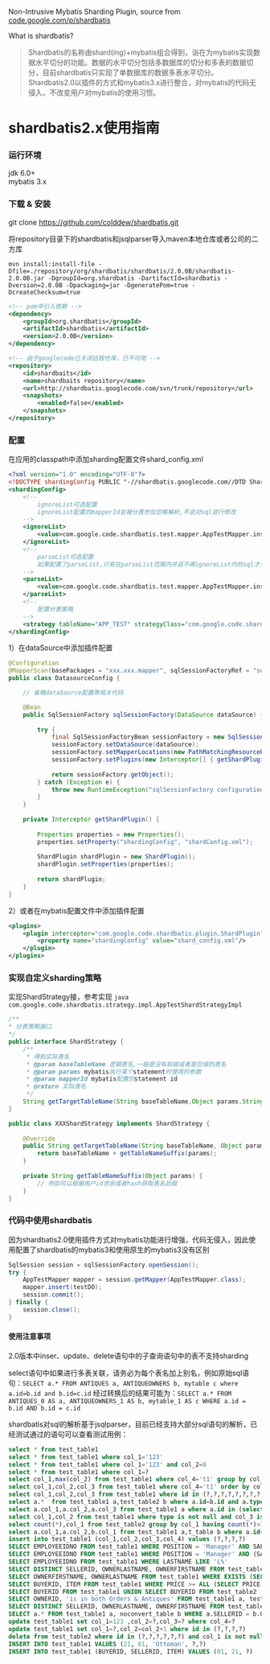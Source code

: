 Non-Intrusive Mybatis Sharding Plugin, source from [code.google.com/p/shardbatis](https://code.google.com/archive/p/shardbatis/)

What is shardbatis?

>Shardbatis的名称由shard(ing)+mybatis组合得到，诣在为mybatis实现数据水平切分的功能。数据的水平切分包括多数据库的切分和多表的数据切分，目前shardbatis只实现了单数据库的数据多表水平切分。Shardbatis2.0以插件的方式和mybatis3.x进行整合，对mybatis的代码无侵入，不改变用户对mybatis的使用习惯。

# shardbatis2.x使用指南

### 运行环境
jdk 6.0+  
mybatis 3.x

### 下载 & 安装

git clone https://github.com/colddew/shardbatis.git

将repository目录下的shardbatis和jsqlparser导入maven本地仓库或者公司的二方库

```
mvn install:install-file -Dfile=./repository/org/shardbatis/shardbatis/2.0.0B/shardbatis-2.0.0B.jar -DgroupId=org.shardbatis -DartifactId=shardbatis -Dversion=2.0.0B -Dpackaging=jar -DgeneratePom=true -DcreateChecksum=true
```

```xml
<!-- pom中引入依赖 -->
<dependency>
    <groupId>org.shardbatis</groupId>
    <artifactId>shardbatis</artifactId>
    <version>2.0.0B</version>
</dependency>

<!-- 由于googlecode已关闭远程仓库，已不可用 -->
<repository>
    <id>shardbaits</id>
    <name>shardbaits repository</name>
    <url>http://shardbatis.googlecode.com/svn/trunk/repository</url>
    <snapshots>
        <enabled>false</enabled>
    </snapshots>
</repository>
```

### 配置

在应用的classpath中添加sharding配置文件shard_config.xml

```xml
<?xml version="1.0" encoding="UTF-8"?>
<!DOCTYPE shardingConfig PUBLIC "-//shardbatis.googlecode.com//DTD Shardbatis 2.0//EN" "http://shardbatis.googlecode.com/dtd/shardbatis-config.dtd">
<shardingConfig>
    <!--
        ignoreList可选配置
        ignoreList配置的mapperId会被分表参加忽略解析,不会对sql进行修改
    -->
    <ignoreList>
        <value>com.google.code.shardbatis.test.mapper.AppTestMapper.insertNoShard</value>
    </ignoreList>
    <!-- 
        parseList可选配置
        如果配置了parseList,只有在parseList范围内并且不再ignoreList内的sql才会被解析和修改
    -->
    <parseList>
        <value>com.google.code.shardbatis.test.mapper.AppTestMapper.insert</value>
    </parseList>
    <!-- 
        配置分表策略
    -->
    <strategy tableName="APP_TEST" strategyClass="com.google.code.shardbatis.strategy.impl.AppTestShardStrategyImpl"/>
</shardingConfig>
```

1）在dataSource中添加插件配置

```java
@Configuration
@MapperScan(basePackages = "xxx.xxx.mapper", sqlSessionFactoryRef = "sqlSessionFactory")
public class DatasourceConfig {

    // 省略dataSource配置等相关代码

    @Bean
    public SqlSessionFactory sqlSessionFactory(DataSource dataSource) {
        
    	try {
            final SqlSessionFactoryBean sessionFactory = new SqlSessionFactoryBean();
            sessionFactory.setDataSource(dataSource);
            sessionFactory.setMapperLocations(new PathMatchingResourcePatternResolver().getResources("classpath:mapper/*Mapper.xml"));
            sessionFactory.setPlugins(new Interceptor[] { getShardPlugin() });
            
            return sessionFactory.getObject();
        } catch (Exception e) {
        	throw new RuntimeException("sqlSessionFactory configuration error", e);
        }
    }
    
    private Interceptor getShardPlugin() {
    	
    	Properties properties = new Properties();
    	properties.setProperty("shardingConfig", "shardConfig.xml");
    	
    	ShardPlugin shardPlugin = new ShardPlugin();
    	shardPlugin.setProperties(properties);
    	
    	return shardPlugin;
    }
}
```

2）或者在mybatis配置文件中添加插件配置

```xml
<plugins>
    <plugin interceptor="com.google.code.shardbatis.plugin.ShardPlugin">
        <property name="shardingConfig" value="shard_config.xml"/>
    </plugin>
</plugins>
```

### 实现自定义sharding策略

实现ShardStrategy接，参考实现 ```java com.google.code.shardbatis.strategy.impl.AppTestShardStrategyImpl```

```java
/**
* 分表策略接口
*/
public interface ShardStrategy {
    /**
     * 得到实际表名
     * @param baseTableName 逻辑表名,一般是没有前缀或者是后缀的表名
     * @param params mybatis执行某个statement时使用的参数
     * @param mapperId mybatis配置的statement id
     * @return 实际表名
     */
    String getTargetTableName(String baseTableName,Object params,String mapperId);
}

public class XXXShardStrategy implements ShardStrategy {
	
	@Override
	public String getTargetTableName(String baseTableName, Object params, String mapperId) {
		return baseTableName + getTableNameSuffix(params);
	}
	
	private String getTableNameSuffix(Object params) {
		// 例如可以根据用户id求余或者hash获取表名后缀
	}
}
```

### 代码中使用shardbatis

因为shardbatis2.0使用插件方式对mybatis功能进行增强，代码无侵入，因此使用配置了shardbatis的mybatis3和使用原生的mybatis3没有区别

```java
SqlSession session = sqlSessionFactory.openSession();
try {
    AppTestMapper mapper = session.getMapper(AppTestMapper.class);
    mapper.insert(testDO);
    session.commit();
} finally {
    session.close();
}
```

#### 使用注意事项

2.0版本中inser、update、delete语句中的子查询语句中的表不支持sharding

select语句中如果进行多表关联，请务必为每个表名加上别名，例如原始sql语句：`SELECT a.* FROM ANTIQUES a, ANTIQUEOWNERS b, mytable c where a.id=b.id and b.id=c.id`
经过转换后的结果可能为：`SELECT a.* FROM ANTIQUES_0 AS a, ANTIQUEOWNERS_1 AS b, mytable_1 AS c WHERE a.id = b.id AND b.id = c.id`	

shardbatis对sql的解析基于jsqlparser，目前已经支持大部分sql语句的解析，已经测试通过的语句可以查看测试用例：

```sql
select * from test_table1
select * from test_table1 where col_1='123'
select * from test_table1 where col_1='123' and col_2=8
select * from test_table1 where col_1=?
select col_1,max(col_2) from test_table1 where col_4='t1' group by col_1
select col_1,col_2,col_3 from test_table1 where col_4='t1' order by col_1
select col_1,col_2,col_3 from test_table1 where id in (?,?,?,?,?,?,?,?,?) limit ?,?
select a.*  from test_table1 a,test_table2 b where a.id=b.id and a.type='xxxx'
select a.col_1,a.col_2,a.col_3 from test_table1 a where a.id in (select aid from test_table2 where col_1=1 and col_2=?) order by id desc
select col_1,col_2 from test_table1 where type is not null and col_3 is null order by id
select count(*),col_1 from test_table2 group by col_1 having count(*)>1
select a.col_1,a.col_2,b.col_1 from test_table1 a,t_table b where a.id=b.id
insert into test_table1 (col_1,col_2,col_3,col_4) values (?,?,?,?)
SELECT EMPLOYEEIDNO FROM test_table1 WHERE POSITION = 'Manager' AND SALARY > 60000 OR BENEFITS > 12000
SELECT EMPLOYEEIDNO FROM test_table1 WHERE POSITION = 'Manager' AND (SALARY > 50000 OR BENEFIT > 10000)
SELECT EMPLOYEEIDNO FROM test_table1 WHERE LASTNAME LIKE 'L%'
SELECT DISTINCT SELLERID, OWNERLASTNAME, OWNERFIRSTNAME FROM test_table1, test_table2 WHERE SELLERID = OWNERID ORDER BY OWNERLASTNAME, OWNERFIRSTNAME, OWNERID
SELECT OWNERFIRSTNAME, OWNERLASTNAME FROM test_table1 WHERE EXISTS (SELECT * FROM test_table2 WHERE ITEM = ?)
SELECT BUYERID, ITEM FROM test_table1 WHERE PRICE >= ALL (SELECT PRICE FROM test_table2)
SELECT BUYERID FROM test_table1 UNION SELECT BUYERID FROM test_table2
SELECT OWNERID, 'is in both Orders & Antiques' FROM test_table1 a, test_table2 b WHERE a.OWNERID = b.BUYERID and a.type in (?,?,?)
SELECT DISTINCT SELLERID, OWNERLASTNAME, OWNERFIRSTNAME FROM test_table1, noconvert_table WHERE SELLERID = OWNERID ORDER BY OWNERLASTNAME, OWNERFIRSTNAME, OWNERID
SELECT a.* FROM test_table1 a, noconvert_table b WHERE a.SELLERID = b.OWNERID 
update test_table1 set col_1=123 ,col_2=?,col_3=? where col_4=?
update test_table1 set col_1=?,col_2=col_2+1 where id in (?,?,?,?)
delete from test_table2 where id in (?,?,?,?,?,?) and col_1 is not null
INSERT INTO test_table1 VALUES (21, 01, 'Ottoman', ?,?)
INSERT INTO test_table1 (BUYERID, SELLERID, ITEM) VALUES (01, 21, ?)
```